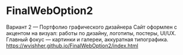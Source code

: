 # FinalWebOption2

Вариант 2 — Портфолио графического дизайнера
Сайт оформлен с акцентом на визуал: работы по дизайну, логотипы, постеры, UI/UX.
Главный фокус — картинки и галереи, аккуратная типографика.
https://wvishher.github.io/FinalWebOption2/index.html
